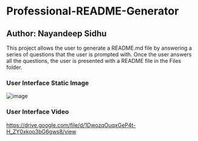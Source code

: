 # Professional-README-Generator
## Author: Nayandeep Sidhu 

This project allows the user to generate a README.md file by answering a series of questions that the user is prompted with. Once the user answers all the questions, the user is presented with a README file in the Files folder. 

### User Interface Static Image
![image](https://user-images.githubusercontent.com/79432326/123904802-1b5a4580-d93f-11eb-9959-693e30a41c0b.png)

### User Interface Video
https://drive.google.com/file/d/1DwozqOuqxGeP4t-H_ZY0xkoo3bG6gws8/view

